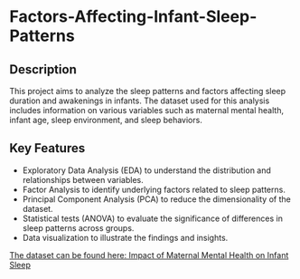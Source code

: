 # Factors-Affecting-Infant-Sleep-Patterns

## Description

This project aims to analyze the sleep patterns and factors affecting sleep duration and awakenings in infants. The dataset used for this analysis includes information on various variables such as maternal mental health, infant age, sleep environment, and sleep behaviors.

## Key Features

- Exploratory Data Analysis (EDA) to understand the distribution and relationships between variables.
- Factor Analysis to identify underlying factors related to sleep patterns.
- Principal Component Analysis (PCA) to reduce the dimensionality of the dataset.
- Statistical tests (ANOVA) to evaluate the significance of differences in sleep patterns across groups.
- Data visualization to illustrate the findings and insights.

 [The dataset can be found here: Impact of Maternal Mental Health on Infant Sleep](https://www.kaggle.com/datasets/thedevastator/impact-of-maternal-mental-health-on-infant-sleep)


